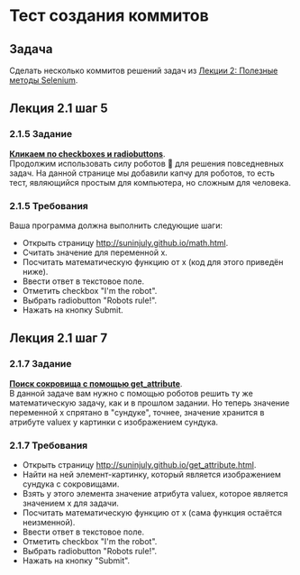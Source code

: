 # Тест создания коммитов

## Задача

Сделать несколько коммитов решений задач из [Лекции 2: Полезные методы Selenium](https://stepik.org/lesson/165493/).

## Лекция 2.1 шаг 5

### 2.1.5 Задание

[**Кликаем по checkboxes и radiobuttons**](https://stepik.org/lesson/165493/step/5).  
Продолжим использовать силу роботов 🤖 для решения повседневных задач. На данной странице мы добавили капчу для роботов, то есть тест, являющийся простым для компьютера, но сложным для человека.

### 2.1.5 Требования

Ваша программа должна выполнить следующие шаги:

- Открыть страницу <http://suninjuly.github.io/math.html>.
- Считать значение для переменной x.
- Посчитать математическую функцию от x (код для этого приведён ниже).
- Ввести ответ в текстовое поле.
- Отметить checkbox "I'm the robot".
- Выбрать radiobutton "Robots rule!".
- Нажать на кнопку Submit.

## Лекция 2.1 шаг 7

### 2.1.7 Задание

[**Поиск сокровища с помощью get_attribute**](https://stepik.org/lesson/165493/step/7).  
В данной задаче вам нужно с помощью роботов решить ту же математическую задачу, как и в прошлом задании. Но теперь значение переменной х спрятано в "сундуке", точнее, значение хранится в атрибуте valuex у картинки с изображением сундука.

### 2.1.7 Требования

- Открыть страницу <http://suninjuly.github.io/get_attribute.html>.
- Найти на ней элемент-картинку, который является изображением сундука с сокровищами.
- Взять у этого элемента значение атрибута valuex, которое является значением x для задачи.
- Посчитать математическую функцию от x (сама функция остаётся неизменной).
- Ввести ответ в текстовое поле.
- Отметить checkbox "I'm the robot".
- Выбрать radiobutton "Robots rule!".
- Нажать на кнопку "Submit".
